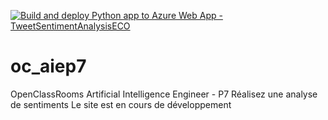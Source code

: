 [![Build and deploy Python app to Azure Web App - TweetSentimentAnalysisECO](https://github.com/cecile-aie/oc_aie_p7/actions/workflows/main_tweetsentimentanalysiseco.yml/badge.svg?event=deployment)](https://github.com/cecile-aie/oc_aie_p7/actions/workflows/main_tweetsentimentanalysiseco.yml)

# oc_aiep7
OpenClassRooms Artificial Intelligence Engineer - P7 Réalisez une analyse de sentiments
Le site est en cours de développement
